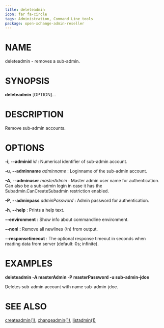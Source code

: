 ```yaml
---
title: deleteadmin
icon: far fa-circle
tags: Administration, Command Line tools
package: open-xchange-admin-reseller
---
```


# NAME

deleteadmin - removes a sub-admin.

# SYNOPSIS

**deleteadmin** [OPTION]...

# DESCRIPTION

Remove sub-admin accounts.

# OPTIONS

**-i**, **--adminid** *id*
: Numerical identifier of sub-admin account.

**-u**, **--adminname** *adminname*
: Loginname of the sub-admin account.

**-A**, **--adminuser** *masterAdmin*
: Master admin user name for authentication. Can also be a sub-admin login in case it has the Subadmin.CanCreateSubadmin restriction enabled.

**-P**, **--adminpass** *adminPassword*
: Admin password for authentication.

**-h**, **--help**
: Prints a help text.

**--environment**
: Show info about commandline environment.

**--nonl**
: Remove all newlines (\\n) from output.

**--responsetimeout**
: The optional response timeout in seconds when reading data from server (default: 0s; infinite).

# EXAMPLES

**deleteadmin -A masterAdmin -P masterPassword -u sub-admin-jdoe**

Deletes sub-admin account with name sub-admin-jdoe.

# SEE ALSO

[createadmin(1)](createadmin.html), [changeadmin(1)](changeadmin.html), [listadmin(1)](listadmin.html)
